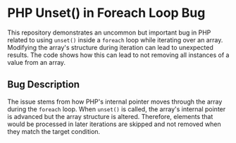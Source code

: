 # PHP Unset() in Foreach Loop Bug

This repository demonstrates an uncommon but important bug in PHP related to using `unset()` inside a `foreach` loop while iterating over an array.  Modifying the array's structure during iteration can lead to unexpected results. The code shows how this can lead to not removing all instances of a value from an array. 

## Bug Description

The issue stems from how PHP's internal pointer moves through the array during the `foreach` loop. When `unset()` is called, the array's internal pointer is advanced but the array structure is altered.  Therefore, elements that would be processed in later iterations are skipped and not removed when they match the target condition.